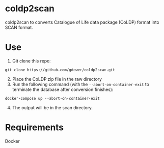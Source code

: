 # coldp2scan

coldp2scan to converts Catalogue of Life data package (CoLDP) format into SCAN format.

# Use
1) Git clone this repo:
```
git clone https://github.com/gdower/coldp2scan.git
```
2) Place the CoLDP zip file in the raw directory
3) Run the following command (with the `--abort-on-container-exit` to terminate the database after conversion finishes):
```
docker-compose up --abort-on-container-exit
```
4) The output will be in the scan directory.

# Requirements
Docker